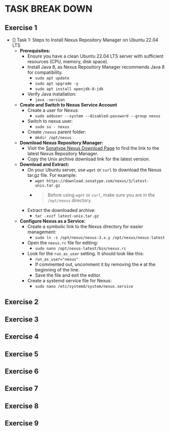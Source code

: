 # TASK BREAK DOWN

## Exercise 1

- [] Task 1: Steps to Install Nexus Repository Manager on Ubuntu 22.04 LTS
  - **Prerequisites:**
    - Ensure you have a clean Ubuntu 22.04 LTS server with sufficient resources (CPU, memory, disk space).
    - Install Java 8, as Nexus Repository Manager recommends Java 8 for compatibility.
      - `sudo apt update`
      - `sudo apt upgrade -y`
      - `sudo apt install openjdk-8-jdk`
    - Verify Java installation:
      - `java -version`
  - **Create and Switch to Nexus Service Account**
    - Create a user for Nexus:
      - `sudo adduser --system --disabled-password --group nexus`
    - Switch to nexus user:
      - `sudo su - nexus`
    - Create `/nexus` parent folder:
      - `mkdir /opt/nexus`
  - **Download Nexus Repository Manager:**
    - Visit the [Sonatype Nexus Download Page](https://help.sonatype.com/repomanager3/product-information/download) to find the link to the latest Nexus Repository Manager.
    - Copy the Unix archive download link for the latest version.
  - **Download and Extract:**
    - On your Ubuntu server, use `wget` or `curl` to download the Nexus tar.gz file. For example:
      - `wget https://download.sonatype.com/nexus/3/latest-unix.tar.gz`
      - > Before using `wget` or `curl`, make sure you are in the `/opt/nexus` directory.
    - Extract the downloaded archive:
      - `tar -xvzf latest-unix.tar.gz`
  - **Configure Nexus as a Service:**
    - Create a symbolic link to the Nexus directory for easier management:
      - `sudo ln -s /opt/nexus/nexus-3.x.y /opt/nexus/nexus-latest`
    - Open the `nexus.rc` file for editing:
      - `sudo nano /opt/nexus-latest/bin/nexus.rc`
    - Look for the `run_as_user` setting. It should look like this:
      - `run_as_user="nexus"`
      - If commented out, uncomment it by removing the `#` at the beginning of the line.
      - Save the file and exit the editor.
    - Create a systemd service file for Nexus:
      - `sudo nano /etc/systemd/system/nexus.service`

## Exercise 2

## Exercise 3

## Exercise 4

## Exercise 5

## Exercise 6

## Exercise 7

## Exercise 8

## Exercise 9
